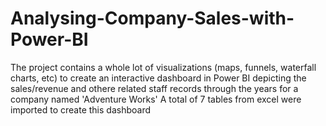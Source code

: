 # Analysing-Company-Sales-with-Power-BI
The project contains a whole lot of visualizations (maps, funnels, waterfall charts, etc) to create an interactive dashboard in Power BI depicting the sales/revenue and othere related staff records through the years for a company named 'Adventure Works'
A total of 7 tables from excel were imported to create this dashboard
